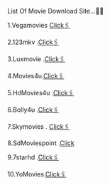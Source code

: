 List Of Movie Download Site...👍🏻

1.Vegamovies [Click🖇️](https://vegamovies4u.com.in/)

2.123mkv .[Click🖇️](https://123mkv.town/)

3.Luxmovie .[Click🖇️](https://luxmovies.company/)

4.Movies4u.[Click🖇️](https://movies4u.sydney/) 

5.HdMovies4u .[Click🖇️](https://hdmovies4u.contact/)

6.Bolly4u .[Click🖇️](https://bolly4u.motorcycles/)

7.Skymovies . [Click🖇️](https://ww7.skymovies.cc/
)

8.SdMoviespoint .[Click](https://sdmoviespoint.social/)

9.7starhd .[Click🖇️](https://www.7starhd.london/)

10.YoMovies.[Click🖇️](https://yomovies.ing/)
